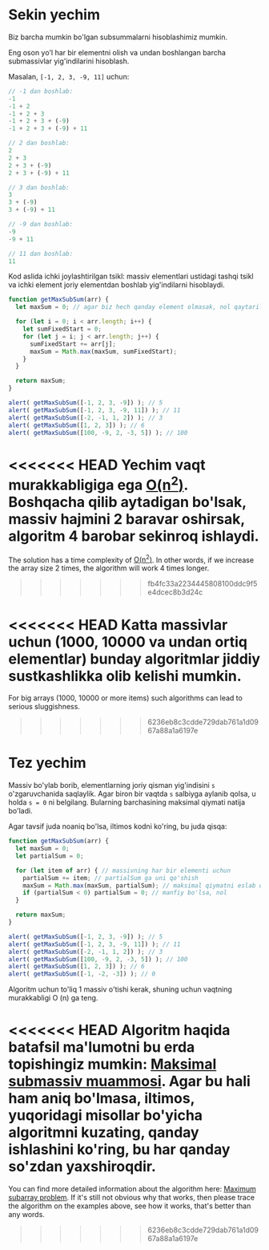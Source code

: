 # Sekin yechim

Biz barcha mumkin bo'lgan subsummalarni hisoblashimiz mumkin.

Eng oson yo'l har bir elementni olish va undan boshlangan barcha submassivlar yig'indilarini hisoblash.

Masalan, `[-1, 2, 3, -9, 11]` uchun:

```js no-beautify
// -1 dan boshlab:
-1
-1 + 2
-1 + 2 + 3
-1 + 2 + 3 + (-9)
-1 + 2 + 3 + (-9) + 11

// 2 dan boshlab:
2
2 + 3
2 + 3 + (-9)
2 + 3 + (-9) + 11

// 3 dan boshlab:
3
3 + (-9)
3 + (-9) + 11

// -9 dan boshlab:
-9
-9 + 11

// 11 dan boshlab:
11
```

Kod aslida ichki joylashtirilgan tsikl: massiv elementlari ustidagi tashqi tsikl va ichki element joriy elementdan boshlab yig'indilarni hisoblaydi.

```js run
function getMaxSubSum(arr) {
  let maxSum = 0; // agar biz hech qanday element olmasak, nol qaytariladi

  for (let i = 0; i < arr.length; i++) {
    let sumFixedStart = 0;
    for (let j = i; j < arr.length; j++) {
      sumFixedStart += arr[j];
      maxSum = Math.max(maxSum, sumFixedStart);
    }
  }

  return maxSum;
}

alert( getMaxSubSum([-1, 2, 3, -9]) ); // 5
alert( getMaxSubSum([-1, 2, 3, -9, 11]) ); // 11
alert( getMaxSubSum([-2, -1, 1, 2]) ); // 3
alert( getMaxSubSum([1, 2, 3]) ); // 6
alert( getMaxSubSum([100, -9, 2, -3, 5]) ); // 100
```

<<<<<<< HEAD
Yechim vaqt murakkabligiga ega [O(n<sup>2</sup>)](https://en.wikipedia.org/wiki/Big_O_notation). Boshqacha qilib aytadigan bo'lsak, massiv hajmini 2 baravar oshirsak, algoritm 4 barobar sekinroq ishlaydi.
=======
The solution has a time complexity of [O(n<sup>2</sup>)](https://en.wikipedia.org/wiki/Big_O_notation). In other words, if we increase the array size 2 times, the algorithm will work 4 times longer.
>>>>>>> fb4fc33a2234445808100ddc9f5e4dcec8b3d24c

<<<<<<< HEAD
Katta massivlar uchun (1000, 10000 va undan ortiq elementlar) bunday algoritmlar jiddiy sustkashlikka olib kelishi mumkin.
=======
For big arrays (1000, 10000 or more items) such algorithms can lead to serious sluggishness.
>>>>>>> 6236eb8c3cdde729dab761a1d0967a88a1a6197e

# Tez yechim

Massiv bo'ylab borib, elementlarning joriy qisman yig'indisini `s` o'zgaruvchanida saqlaylik. Agar biron bir vaqtda `s` salbiyga aylanib qolsa, u holda `s = 0` ni belgilang. Bularning barchasining maksimal qiymati natija bo'ladi.

Agar tavsif juda noaniq bo'lsa, iltimos kodni ko'ring, bu juda qisqa:

```js run demo
function getMaxSubSum(arr) {
  let maxSum = 0;
  let partialSum = 0;

  for (let item of arr) { // massivning har bir elementi uchun
    partialSum += item; // partialSum ga uni qo'shish
    maxSum = Math.max(maxSum, partialSum); // maksimal qiymatni eslab qoling
    if (partialSum < 0) partialSum = 0; // manfiy bo'lsa, nol
  }

  return maxSum;
}

alert( getMaxSubSum([-1, 2, 3, -9]) ); // 5
alert( getMaxSubSum([-1, 2, 3, -9, 11]) ); // 11
alert( getMaxSubSum([-2, -1, 1, 2]) ); // 3
alert( getMaxSubSum([100, -9, 2, -3, 5]) ); // 100
alert( getMaxSubSum([1, 2, 3]) ); // 6
alert( getMaxSubSum([-1, -2, -3]) ); // 0
```

Algoritm uchun to'liq 1 massiv o'tishi kerak, shuning uchun vaqtning murakkabligi O (n) ga teng.

<<<<<<< HEAD
Algoritm haqida batafsil ma'lumotni bu erda topishingiz mumkin: [Maksimal submassiv muammosi](http://en.wikipedia.org/wiki/Maximum_subarray_problem). Agar bu hali ham aniq bo'lmasa, iltimos, yuqoridagi misollar bo'yicha algoritmni kuzating, qanday ishlashini ko'ring, bu har qanday so'zdan yaxshiroqdir.
=======
You can find more detailed information about the algorithm here: [Maximum subarray problem](http://en.wikipedia.org/wiki/Maximum_subarray_problem). If it's still not obvious why that works, then please trace the algorithm on the examples above, see how it works, that's better than any words.
>>>>>>> 6236eb8c3cdde729dab761a1d0967a88a1a6197e
